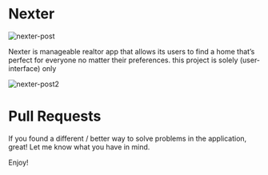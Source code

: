 # Nexter

![nexter-post](https://user-images.githubusercontent.com/67347117/89110387-b38a3a80-d40f-11ea-9750-cdfacfc70d3b.jpg)


Nexter is manageable realtor app  that allows its users to find a home that’s perfect for everyone no matter their preferences. this project is solely (user-interface) only 


![nexter-post2](https://user-images.githubusercontent.com/67347117/89110408-f3e9b880-d40f-11ea-9f54-a9ca24256a25.jpg)

# Pull Requests
If you found a different / better way to solve problems in the application, great! Let me know what you have in mind.

Enjoy!
